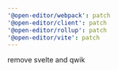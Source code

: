 ```yaml
---
'@open-editor/webpack': patch
'@open-editor/client': patch
'@open-editor/rollup': patch
'@open-editor/vite': patch
---
```


remove svelte and qwik
